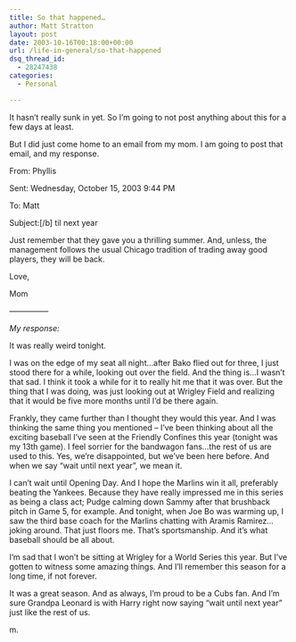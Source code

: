 ```yaml
---
title: So that happened…
author: Matt Stratton
layout: post
date: 2003-10-16T00:18:00+00:00
url: /life-in-general/so-that-happened
dsq_thread_id:
  - 28247438
categories:
  - Personal

---
```

It hasn&#8217;t really sunk in yet. So I&#8217;m going to not post anything about this for a few days at least.

But I did just come home to an email from my mom. I am going to post that email, and my response.

From: Phyllis
  
Sent: Wednesday, October 15, 2003 9:44 PM
  
To: Matt
  
Subject:[/b] til next year

Just remember that they gave you a thrilling summer. And, unless, the management follows the usual Chicago tradition of trading away good players, they will be back.

Love,
  
Mom

&#8212;&#8212;&#8212;&#8212;&#8212;

_My response:_

It was really weird tonight.

I was on the edge of my seat all night&#8230;after Bako flied out for three, I just stood there for a while, looking out over the field. And the thing is&#8230;I wasn&#8217;t that sad. I think it took a while for it to really hit me that it was over. But the thing that I was doing, was just looking out at Wrigley Field and realizing that it would be five more months until I&#8217;d be there again.

Frankly, they came further than I thought they would this year. And I was thinking the same thing you mentioned &#8211; I&#8217;ve been thinking about all the exciting baseball I&#8217;ve seen at the Friendly Confines this year (tonight was my 13th game). I feel sorrier for the bandwagon fans&#8230;the rest of us are used to this. Yes, we&#8217;re disappointed, but we&#8217;ve been here before. And when we say &#8220;wait until next year&#8221;, we mean it.

I can&#8217;t wait until Opening Day. And I hope the Marlins win it all, preferably beating the Yankees. Because they have really impressed me in this series as being a class act; Pudge calming down Sammy after that brushback pitch in Game 5, for example. And tonight, when Joe Bo was warming up, I saw the third base coach for the Marlins chatting with Aramis Ramirez&#8230;joking around. That just floors me. That&#8217;s sportsmanship. And it&#8217;s what baseball should be all about.

I&#8217;m sad that I won&#8217;t be sitting at Wrigley for a World Series this year. But I&#8217;ve gotten to witness some amazing things. And I&#8217;ll remember this season for a long time, if not forever.

It was a great season. And as always, I&#8217;m proud to be a Cubs fan. And I&#8217;m sure Grandpa Leonard is with Harry right now saying &#8220;wait until next year&#8221; just like the rest of us.

m.